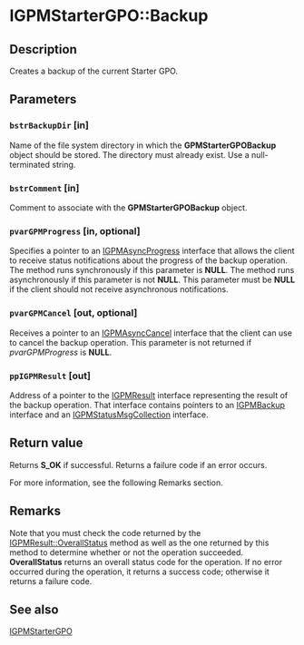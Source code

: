 # IGPMStarterGPO::Backup

## Description

Creates a backup of the current Starter GPO.

## Parameters

### `bstrBackupDir` [in]

Name of the file system directory in which the **GPMStarterGPOBackup** object should be stored. The directory must already exist. Use a null-terminated string.

### `bstrComment` [in]

Comment to associate with the **GPMStarterGPOBackup** object.

### `pvarGPMProgress` [in, optional]

Specifies a pointer to an
[IGPMAsyncProgress](https://learn.microsoft.com/previous-versions/windows/desktop/api/gpmgmt/nn-gpmgmt-igpmasyncprogress) interface that allows the client to receive status notifications about the progress of the backup operation. The method runs synchronously if this parameter is **NULL**. The method runs asynchronously if this parameter is not **NULL**. This parameter must be **NULL** if the client should not receive asynchronous notifications.

### `pvarGPMCancel` [out, optional]

Receives a pointer to an
[IGPMAsyncCancel](https://learn.microsoft.com/previous-versions/windows/desktop/api/gpmgmt/nn-gpmgmt-igpmasynccancel) interface that the client can use to cancel the backup operation. This parameter is not returned if *pvarGPMProgress* is **NULL**.

### `ppIGPMResult` [out]

Address of a pointer to the
[IGPMResult](https://learn.microsoft.com/previous-versions/windows/desktop/api/gpmgmt/nn-gpmgmt-igpmresult) interface representing the result of the backup operation. That interface contains pointers to an
[IGPMBackup](https://learn.microsoft.com/previous-versions/windows/desktop/api/gpmgmt/nn-gpmgmt-igpmbackup) interface and an
[IGPMStatusMsgCollection](https://learn.microsoft.com/previous-versions/windows/desktop/api/gpmgmt/nn-gpmgmt-igpmstatusmsgcollection) interface.

## Return value

Returns **S_OK** if successful. Returns a failure code if an error occurs.

For more information, see the following Remarks section.

## Remarks

Note that you must check the code returned by the
[IGPMResult::OverallStatus](https://learn.microsoft.com/previous-versions/windows/desktop/api/gpmgmt/nf-gpmgmt-igpmresult-overallstatus) method as well as the one returned by this method to determine whether or not the operation succeeded.
**OverallStatus** returns an overall status code for the operation. If no error occurred during the operation, it returns a success code; otherwise it returns a failure code.

## See also

[IGPMStarterGPO](https://learn.microsoft.com/previous-versions/windows/desktop/api/gpmgmt/nn-gpmgmt-igpmstartergpo)